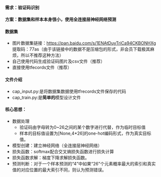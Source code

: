 #### 需求：验证码识别
#### 方案：数据集和样本本身很小，使用全连接层神经网络预测
#### 数据集
- 图片数据集链接：https://pan.baidu.com/s/1ENAtDuyTriCa94CKBONHXg 提取码：77as（由于该链接中的数据不是压缩包的形式，非会员下载极其麻烦，所以不推荐这种方法）
- 自己使用代码生成验证码图片及csv文件（推荐）
- 直接使用tfecords文件（推荐）
#### 文件介绍
- cap_input.py:是将数据集数据使用tfrecords文件保存的代码
- cap_train.py:是**简单的**模型设计文件
#### 核心思想：
- 数据处理
    - 验证码由字母转为0~26之间的某个数字进行代替，作为临时目标值
    - 样本的目标值设置为[None,4*26]的one-hot编码形式，作为真实目标值。
- 模型创建：建立神经网络（全连接层神经网络）
- 损失函数：softmax配合交叉熵损失函数进行损失计算
- 损失函数求解：梯度下降求解损失函数。
- 预测判断：对于一个样本预测的“4”中如果“26”个元素概率最大的索引和真实值的对应位置的最大索引不同，则认为预测错误。